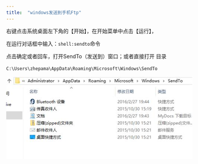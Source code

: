 ```yaml
---
title:  "windows发送到手机Ftp"
---
```




右键点击系统桌面左下角的【开始】，在开始菜单中点击【运行】，

在运行对话框中输入：`shell:sendto`命令

点击确定或者回车，打开SendTo（发送到）窗口；或者直接打开 目录

`C:\Users\zhepama\AppData\Roaming\Microsoft\Windows\SendTo`


![](../../assets/images/2019/2019-06-21-18-29-28.png)

